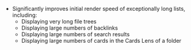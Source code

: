 + Significantly improves initial render speed of exceptionally long lists, including:
	+ Displaying very long file trees
	+ Displaying large numbers of backlinks
	+ Displaying large numbers of search results
	+ Displaying large numbers of cards in the Cards Lens of a folder